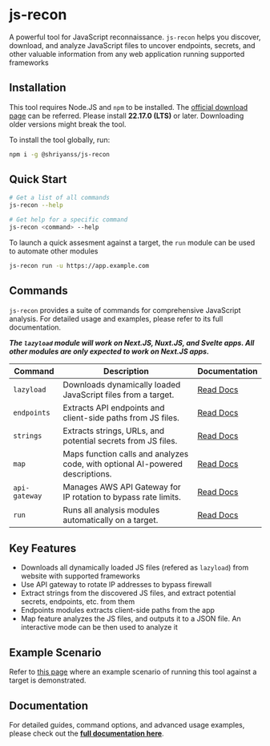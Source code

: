 # js-recon

A powerful tool for JavaScript reconnaissance. `js-recon` helps you discover, download, and analyze JavaScript files to uncover endpoints, secrets, and other valuable information from any web application running supported frameworks

## Installation

This tool requires Node.JS and `npm` to be installed. The [official download page](https://nodejs.org/en/download) can be referred. Please install **22.17.0 (LTS)** or later. Downloading older versions might break the tool.

To install the tool globally, run:

```bash
npm i -g @shriyanss/js-recon
```

## Quick Start

```bash
# Get a list of all commands
js-recon --help

# Get help for a specific command
js-recon <command> --help
```

To launch a quick assesment against a target, the `run` module can be used to automate other modules

```bash
js-recon run -u https://app.example.com
```

## Commands

`js-recon` provides a suite of commands for comprehensive JavaScript analysis. For detailed usage and examples, please refer to its full documentation.

**_The `lazyload` module will work on Next.JS, Nuxt.JS, and Svelte apps. All other modules are only expected to work on Next.JS apps._**

| Command       | Description                                                                   | Documentation                      |
| ------------- | ----------------------------------------------------------------------------- | ---------------------------------- |
| `lazyload`    | Downloads dynamically loaded JavaScript files from a target.                  | [Read Docs](./docs/lazyload.md)    |
| `endpoints`   | Extracts API endpoints and client-side paths from JS files.                   | [Read Docs](./docs/endpoints.md)   |
| `strings`     | Extracts strings, URLs, and potential secrets from JS files.                  | [Read Docs](./docs/strings.md)     |
| `map`         | Maps function calls and analyzes code, with optional AI-powered descriptions. | [Read Docs](./docs/map.md)         |
| `api-gateway` | Manages AWS API Gateway for IP rotation to bypass rate limits.                | [Read Docs](./docs/api-gateway.md) |
| `run`         | Runs all analysis modules automatically on a target.                          | [Read Docs](./docs/run.md)         |

## Key Features

- Downloads all dynamically loaded JS files (refered as `lazyload`) from website with supported frameworks
- Use API gateway to rotate IP addresses to bypass firewall
- Extract strings from the discovered JS files, and extract potential secrets, endpoints, etc. from them
- Endpoints modules extracts client-side paths from the app
- Map feature analyzes the JS files, and outputs it to a JSON file. An interactive mode can be then used to analyze it

## Example Scenario

Refer to [this page](./docs/example-scenario.md) where an example scenario of running this tool against a target is demonstrated.

## Documentation

For detailed guides, command options, and advanced usage examples, please check out the **[full documentation here](./docs/README.md)**.

